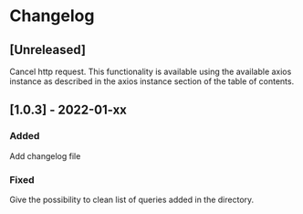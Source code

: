 # Changelog

## [Unreleased]
Cancel http request. This functionality is available using the available axios instance as described in the axios instance section of the table of contents.

## [1.0.3] - 2022-01-xx

### Added
Add changelog file

### Fixed
Give the possibility to clean list of queries added in the directory.
